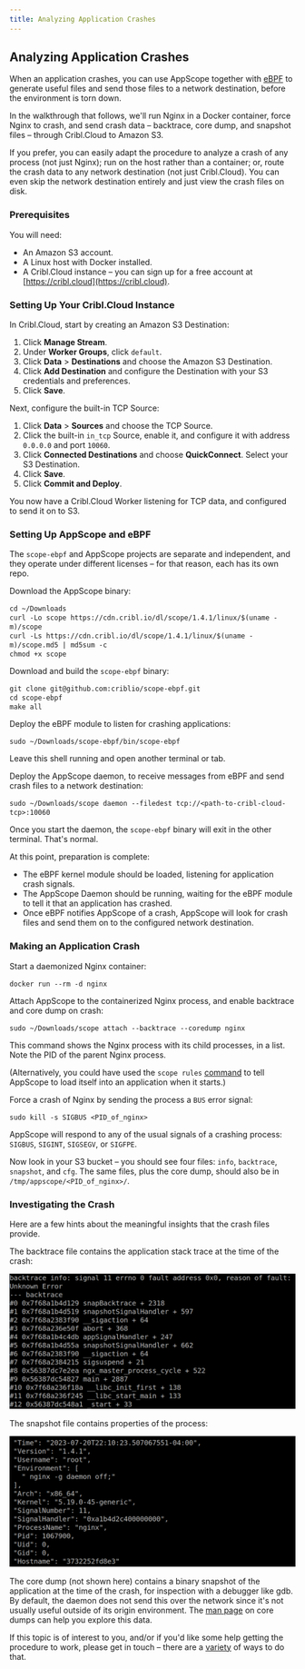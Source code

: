 ```yaml
---
title: Analyzing Application Crashes
---
```


## Analyzing Application Crashes

When an application crashes, you can use AppScope together with [eBPF](https://ebpf.io/what-is-ebpf/) to generate useful files and send those files to a network destination, before the environment is torn down.

In the walkthrough that follows, we'll run Nginx in a Docker container, force Nginx to crash, and send crash data – backtrace, core dump, and snapshot files – through Cribl.Cloud to Amazon S3.

If you prefer, you can easily adapt the procedure to analyze a crash of any process (not just Nginx); run on the host rather than a container; or, route the crash data to any network destination (not just Cribl.Cloud). You can even skip the network destination entirely and just view the crash files on disk.

### Prerequisites

You will need:

- An Amazon S3 account.
- A Linux host with Docker installed.
- A Cribl.Cloud instance – you can sign up for a free account at [https://cribl.cloud](https://cribl.cloud).

### Setting Up Your Cribl.Cloud Instance

In Cribl.Cloud, start by creating an Amazon S3 Destination:

1. Click **Manage Stream**.
2. Under **Worker Groups**, click `default`.
3. Click **Data** > **Destinations** and choose the Amazon S3 Destination.
4. Click **Add Destination** and configure the Destination with your S3 credentials and preferences. 
5. Click **Save**.

Next, configure the built-in TCP Source:

1. Click **Data** > **Sources** and choose the TCP Source.
2. Click the built-in `in_tcp` Source, enable it, and configure it with address `0.0.0.0` and port `10060`.
3. Click **Connected Destinations** and choose **QuickConnect**. Select your S3 Destination. 
4. Click **Save**.
5. Click **Commit and Deploy**.

You now have a Cribl.Cloud Worker listening for TCP data, and configured to send it on to S3.

### Setting Up AppScope and eBPF

The `scope-ebpf` and AppScope projects are separate and independent, and they operate under different licenses – for that reason, each has its own repo.

Download the AppScope binary:

```
cd ~/Downloads  
curl -Lo scope https://cdn.cribl.io/dl/scope/1.4.1/linux/$(uname -m)/scope
curl -Ls https://cdn.cribl.io/dl/scope/1.4.1/linux/$(uname -m)/scope.md5 | md5sum -c 
chmod +x scope
```

Download and build the `scope-ebpf` binary:

```
git clone git@github.com:criblio/scope-ebpf.git
cd scope-ebpf
make all
```

Deploy the eBPF module to listen for crashing applications:

```
sudo ~/Downloads/scope-ebpf/bin/scope-ebpf
```
Leave this shell running and open another terminal or tab.

Deploy the AppScope daemon, to receive messages from eBPF and send crash files to a network destination:

```
sudo ~/Downloads/scope daemon --filedest tcp://<path-to-cribl-cloud-tcp>:10060
```

Once you start the daemon, the `scope-ebpf` binary will exit in the other terminal. That's normal.

At this point, preparation is complete:
* The eBPF kernel module should be loaded, listening for application crash signals. 
* The AppScope Daemon should be running, waiting for the eBPF module to tell it that an application has crashed. 
* Once eBPF notifies AppScope of a crash, AppScope will look for crash files and send them on to the configured network destination.

### Making an Application Crash

Start a daemonized Nginx container:

```
docker run --rm -d nginx
```

Attach AppScope to the containerized Nginx process, and enable backtrace and core dump on crash:

```
sudo ~/Downloads/scope attach --backtrace --coredump nginx
```

This command shows the Nginx process with its child processes, in a list. Note the PID of the parent Nginx process.

(Alternatively, you could have used the `scope rules` [command](cli-reference#rules) to tell AppScope to load itself into an application when it starts.)

Force a crash of Nginx by sending the process a `BUS` error signal:

```
sudo kill -s SIGBUS <PID_of_nginx>
```
AppScope will respond to any of the usual signals of a crashing process: `SIGBUS`, `SIGINT`, `SIGSEGV`, or `SIGFPE`.

Now look in your S3 bucket – you should see four files: `info`, `backtrace`, `snapshot`, and `cfg`. The same files, plus the core dump, should also be in `/tmp/appscope/<PID_of_nginx>/`.

### Investigating the Crash

Here are a few hints about the meaningful insights that the crash files provide.

The backtrace file contains the application stack trace at the time of the crash:

![AppScope crash backtrace](./images/AppScope-Backtrace-screenshot.png)

The snapshot file contains properties of the process:

![AppScope crash snapshot](./images/AppScope-Snapshot-screenshot.png)

The core dump (not shown here) contains a binary snapshot of the application at the time of the crash, for inspection with a debugger like gdb. By default, the daemon does not send this over the network since it's not usually useful outside of its origin environment. The [man page](https://man7.org/linux/man-pages/man5/core.5.html) on core dumps can help you explore this data.

If this topic is of interest to you, and/or if you'd like some help getting the procedure to work, please get in touch – there are a [variety](https://appscope.dev/docs/community/) of ways to do that.
